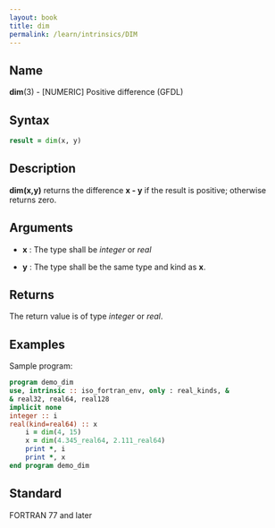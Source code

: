 ```yaml
---
layout: book
title: dim
permalink: /learn/intrinsics/DIM
---
```

## __Name__

__dim__(3) - \[NUMERIC\] Positive difference
(GFDL)

## __Syntax__
```fortran
result = dim(x, y)
```
## __Description__

__dim(x,y)__ returns the difference __x - y__ if the result is positive;
otherwise returns zero.

## __Arguments__

  - __x__
    : The type shall be _integer_ or _real_

  - __y__
    : The type shall be the same type and kind as __x__.

## __Returns__

The return value is of type _integer_ or _real_.

## __Examples__

Sample program:

```fortran
program demo_dim
use, intrinsic :: iso_fortran_env, only : real_kinds, &
& real32, real64, real128
implicit none
integer :: i
real(kind=real64) :: x
    i = dim(4, 15)
    x = dim(4.345_real64, 2.111_real64)
    print *, i
    print *, x
end program demo_dim
```

## __Standard__

FORTRAN 77 and later
